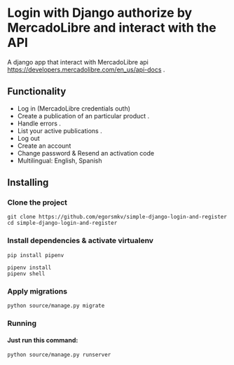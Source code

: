 # Login with Django authorize by MercadoLibre and interact with the API

A django app that interact with MercadoLibre api  https://developers.mercadolibre.com/en_us/api-docs .


## Functionality

- Log in (MercadoLibre credentials outh)
- Create a publication of an particular product .
- Handle errors .
- List your active publications .
- Log out
- Create an account
- Change password & Resend an activation code
- Multilingual: English, Spanish



## Installing

### Clone the project

```
git clone https://github.com/egorsmkv/simple-django-login-and-register
cd simple-django-login-and-register
```

### Install dependencies & activate virtualenv

```
pip install pipenv

pipenv install
pipenv shell
```

### Apply migrations

```
python source/manage.py migrate
```

### Running
#### Just run this command:
```
python source/manage.py runserver
```
